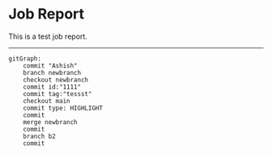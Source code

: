 # Job Report

This is a test job report.

---

```mermaid
gitGraph:
    commit "Ashish"
    branch newbranch
    checkout newbranch
    commit id:"1111"
    commit tag:"tessst"
    checkout main
    commit type: HIGHLIGHT
    commit
    merge newbranch
    commit
    branch b2
    commit
```
